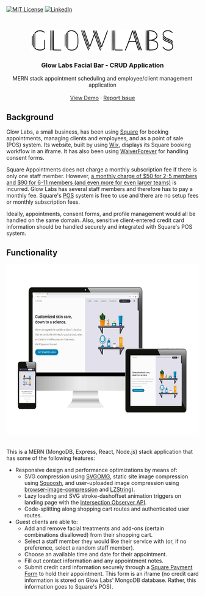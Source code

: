 [![MIT License][license-shield]][license-url]
[![LinkedIn][linkedin-shield]][linkedin-url]



<!-- PROJECT LOGO -->
<br />
<p align="center">
  <a href="https://github.com/amamenko/GlowLabs">
    <img src="Client/src/images/GlowLabsCroppedLogo.jpg" alt="Logo" width="380" height="57" />
  </a>

  <h3 align="center">Glow Labs Facial Bar - CRUD Application</h3>

  <p align="center">
    MERN stack appointment scheduling and employee/client management application
    <br />
    <br />
    <a href="https://glowlabs.ga">View Demo</a>
    ·
    <a href="https://github.com/amamenko/GlowLabs/issues">Report Issue</a> 
  </p>
</p>


## Background

Glow Labs, a small business, has been using [Square](https://squareup.com/us/en) for booking appointments, managing clients and employees, and as a point of sale (POS) system. Its website, built by using [Wix](https://www.wix.com/), displays its Square booking workflow
in an iframe. It has also been using [WaiverForever](https://www.waiverforever.com/) for handling consent forms.

Square Appointments does not charge a monthly subscription fee if there is only one staff member. However, [a monthly charge of $50 for 2-5 members and $90 for 6-11 members (and even more for even larger teams)](https://squareup.com/help/us/en/article/6238-square-appointments-faqs) is incurred.
Glow Labs has several staff members and therefore has to pay a monthly fee. Square's [POS](https://squareup.com/us/en/point-of-sale/software) system is free to use and there are no setup fees or monthly subscription fees.

Ideally, appointments, consent forms, and profile management would all be handled on the same domain. Also, sensitive client-entered credit card information should be handled securely and integrated with Square's POS system.


## Functionality

<p align="center">
<a href="https://glowlabs.ga">
    <img  src="Client/src/images/GL_Responsive.jpg" alt="Glow Labs Skin Care Responsiveness Demo Screenshots" width="680" height="450" />
</a>
</span>
<br/ >
<br />


This is a MERN (MongoDB, Express, React, Node.js) stack application that has some of the following features:

* Responsive design and performance optimizations by means of:
  * SVG compression using [SVGOMG](https://jakearchibald.github.io/svgomg/), static site image compression using [Squoosh](https://squoosh.app/), and user-uploaded image compression using [browser-image-compression](https://www.npmjs.com/package/browser-image-compression) and [LZString](https://github.com/pieroxy/lz-string)).
  * Lazy loading and SVG stroke-dashoffset animation triggers on landing page with the [Intersection Observer API](https://www.npmjs.com/package/react-intersection-observer).
  * Code-splitting along shopping cart routes and authenticated user routes.
* Guest clients are able to:
  * Add and remove facial treatments and add-ons (certain combinations disallowed) from their shopping cart.
  * Select a staff member they would like their service with (or, if no preference, select a random staff member).
  * Choose an available time and date for their appointment.
  * Fill out contact information and any appointment notes.
  * Submit credit card information securely through a [Square Payment Form](https://github.com/square/react-square-payment-form) to hold their appointment. This form is an iframe (no credit card information is stored on Glow Labs' MongoDB database. Rather, this information goes to Square's POS).



<!-- MARKDOWN LINKS & IMAGES -->
<!-- https://www.markdownguide.org/basic-syntax/#reference-style-links -->
[license-shield]: https://img.shields.io/github/license/othneildrew/Best-README-Template.svg?style=for-the-badge
[license-url]: https://github.com/amamenko/GlowLabs/blob/master/LICENSE.txt
[linkedin-shield]: https://img.shields.io/badge/-LinkedIn-black.svg?style=for-the-badge&logo=linkedin&colorB=555
[linkedin-url]: https://www.linkedin.com/in/avraham-mamenko-0599831b8
